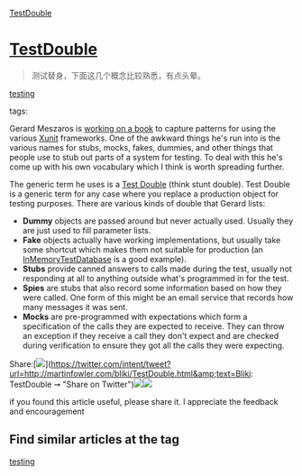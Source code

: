 [TestDouble](http://martinfowler.com/bliki/TestDouble.html)



# [TestDouble](TestDouble.html)

>  测试替身，下面这几个概念比较熟悉，有点头晕。


[testing](/tags/testing.html)

tags:



Gerard Meszaros is [working on a book](/books/meszaros.html) to capture patterns for using
	the various [Xunit](Xunit.html) frameworks. One of the awkward things
	he's run into is the various names for stubs, mocks, fakes, dummies,
	and other things that people use to stub out parts of a system for
	testing. To deal with this he's come up with his own vocabulary
	which I think is worth spreading further.

The generic term he uses is a [Test Double](http://xunitpatterns.com/Test%20Double.html) (think stunt
	double). Test Double is a generic term for any case where you
	replace a production object for testing purposes. There are various
	kinds of double that Gerard lists:

*   **Dummy** objects are passed around but never actually
		used. Usually they are just used to fill parameter lists.
*   **Fake** objects actually have working implementations, but
		usually take some shortcut which makes them not suitable for
		production (an [InMemoryTestDatabase](InMemoryTestDatabase.html) is a good example).
*   **Stubs** provide canned answers to calls made during the test,
		usually not responding at all to anything outside what's
		programmed in for the test.
*   **Spies** are stubs that also record some information based
    on how they were called. One form of this might be an email
    service that records how many messages it was sent.
*   **Mocks** are pre-programmed with expectations which form a
		specification of the calls they are expected to receive. They can
		throw an exception if they receive a call they don't expect and
		are checked during verification to ensure they got all the calls
		they were expecting.


<span class="label">Share:</span>[![](/t_mini-a.png)](https://twitter.com/intent/tweet?url=http://martinfowler.com/bliki/TestDouble.html&amp;text=Bliki: TestDouble ➙  "Share on Twitter")[![](/fb-icon-20.png)](https://facebook.com/sharer.php?u=http://martinfowler.com/bliki/TestDouble.html "Share on Facebook")[![](/gplus-16.png)](https://plus.google.com/share?url=http://martinfowler.com/bliki/TestDouble.html "Share on Google Plus")

if you found this article useful, please share it. I appreciate the feedback and encouragement







## Find similar articles at the tag

[testing](/tags/testing.html)



